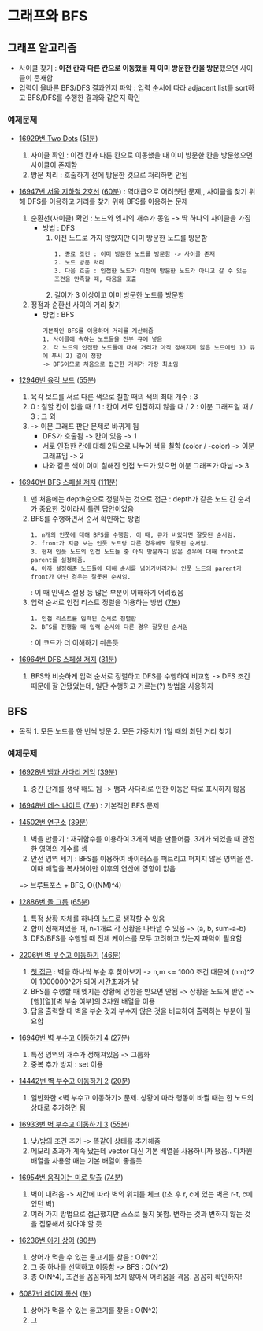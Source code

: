 # 그래프와 BFS

## 그래프 알고리즘
- 사이클 찾기 : **이전 칸과 다른 칸으로 이동했을 때 이미 방문한 칸을 방문**했으면 사이클이 존재함
- 입력이 올바른 BFS/DFS 결과인지 파악 : 입력 순서에 따라 adjacent list를 sort하고 BFS/DFS를 수행한 결과와 같은지 확인

### 예제문제
- [16929번 Two Dots](https://www.acmicpc.net/problem/16929) ([51분](./16929.cpp))
    1. 사이클 확인 : 이전 칸과 다른 칸으로 이동했을 때 이미 방문한 칸을 방문했으면 사이클이 존재함
    2. 방문 처리 : 호출하기 전에 방문한 것으로 처리하면 안됨

- [16947번 서울 지하철 2호선](https://www.acmicpc.net/problem/16947) ([60분](./16947.cpp))
    : 역대급으로 어려웠던 문제,, 사이클을 찾기 위해 DFS를 이용하고 거리를 찾기 위해 BFS를 이용하는 문제
    1. 순환선(사이클) 확인 : 노드와 엣지의 개수가 동일 -> 딱 하나의 사이클을 가짐
        - 방법 : DFS
            1. 이전 노드로 가지 않았지만 이미 방문한 노드를 방문함
                ```
                1. 종료 조건 : 이미 방문한 노드를 방문함 -> 사이클 존재
                2. 노드 방문 처리
                3. 다음 호출 : 인접한 노드가 이전에 방문한 노드가 아니고 갈 수 있는 조건을 만족할 때, 다음을 호출
                ```
            2. 길이가 3 이상이고 이미 방문한 노드를 방문함
    2. 정점과 순환선 사이의 거리 찾기
        - 방법 : BFS
            ```
            기본적인 BFS를 이용하며 거리를 계산해줌
            1. 사이클에 속하는 노드들을 전부 큐에 넣음
            2. 각 노드의 인접한 노드들에 대해 거리가 아직 정해지지 않은 노드에만 1) 큐에 푸시 2) 길이 정함
            -> BFS이므로 처음으로 접근한 거리가 가장 최소임
            ```

- [12946번 육각 보드](https://www.acmicpc.net/problem/12946) ([55분](./12946.cpp))
    1. 육각 보드를 서로 다른 색으로 칠할 때의 색의 최대 개수 : 3
    2. 0 : 칠할 칸이 없을 때 / 1 : 칸이 서로 인접하지 않을 때 / 2 : 이분 그래프일 때 / 3 : 그 외
    3. -> 이분 그래프 판단 문제로 바뀌게 됨
        - DFS가 호출됨 -> 칸이 있음 -> 1
        - 서로 인접한 칸에 대해 2팀으로 나누어 색을 칠함 (color / -color) -> 이분그래프임 -> 2
        - 나와 같은 색이 이미 칠해진 인접 노드가 있으면 이분 그래프가 아님 -> 3

- [16940번 BFS 스페셜 저지](https://www.acmicpc.net/problem/16940) ([111분](./16940.cpp))
    1. 맨 처음에는 depth순으로 정렬하는 것으로 접근 : depth가 같은 노드 간 순서가 중요한 것이라서 틀린 답안이었음
    2. BFS를 수행하면서 순서 확인하는 방법
        ```
        1. n개의 인풋에 대해 BFS를 수행함. 이 때, 큐가 비었다면 잘못된 순서임.
        2. front가 지금 보는 인풋 노드랑 다른 경우에도 잘못된 순서임.
        3. 현재 인풋 노드의 인접 노드들 중 아직 방문하지 않은 경우에 대해 front로 parent를 설정해줌.
        4. 아까 설정해준 노드들에 대해 순서를 넘어가버리거나 인풋 노드의 parent가 front가 아닌 경우는 잘못된 순서임.
        ```
        : 이 때 인덱스 설정 등 많은 부분이 이해하기 어려웠음
    3. 입력 순서로 인접 리스트 정렬을 이용하는 방법 ([7분](./16940_2.cpp))
        ```
        1. 인접 리스트를 입력된 순서로 정렬함
        2. BFS를 진행할 때 입력 순서와 다른 경우 잘못된 순서임
        ```
        : 이 코드가 더 이해하기 쉬운듯

- [16964번 DFS 스페셜 저지](https://www.acmicpc.net/problem/16964) ([31분](./16964.cpp))
    1. BFS와 비슷하게 입력 순서로 정렬하고 DFS를 수행하여 비교함
    -> DFS 조건 때문에 잘 안됐었는데, 일단 수행하고 거르는(?) 방법을 사용하자

## BFS
- 목적 1. 모든 노드를 한 번씩 방문 2. 모든 가중치가 1일 때의 최단 거리 찾기

### 예제문제
- [16928번 뱀과 사다리 게임](https://www.acmicpc.net/problem/16928) ([39분](./16928.cpp))
    1. 중간 단계를 생략 해도 됨 -> 뱀과 사다리로 인한 이동은 따로 표시하지 않음

- [16948번 데스 나이트](https://www.acmicpc.net/problem/16948) ([7분](./16948.cpp))
    : 기본적인 BFS 문제

- [14502번 연구소](https://www.acmicpc.net/problem/14502) ([39분](./14502.cpp))
    1. 벽을 만들기 : 재귀함수를 이용하여 3개의 벽을 만들어줌. 3개가 되었을 때 안전한 영역의 개수를 셈
    2. 안전 영역 세기 : BFS를 이용하여 바이러스를 퍼트리고 퍼지지 않은 영역을 셈. 이때 배열을 복사해야만 이후의 연산에 영향이 없음
    
    => 브루트포스 + BFS, O((NM)^4)

- [12886번 돌 그룹](https://www.acmicpc.net/problem/12886) ([65분](./12886.cpp))
    1. 특정 상황 자체를 하나의 노드로 생각할 수 있음
    2. 합이 정해져있을 때, n-1개로 각 상황을 나타낼 수 있음 -> (a, b, sum-a-b)
    3. DFS/BFS를 수행할 때 전체 케이스를 모두 고려하고 있는지 파악이 필요함

- [2206번 벽 부수고 이동하기](https://www.acmicpc.net/problem/2206) ([46분](./2206_2.cpp))
    1. [첫 접근](./2206.cpp) : 벽을 하나씩 부순 후 찾아보기 -> n,m <= 1000 조건 때문에 (nm)^2이 1000000^2가 되어 시간초과가 남
    2. BFS를 수행할 때 엣지는 상황에 영향을 받으면 안됨 -> 상황을 노드에 반영 -> [행][열][벽 부숨 여부]의 3차원 배열을 이용
    3. 답을 출력할 때 벽을 부순 것과 부수지 않은 것을 비교하여 출력하는 부분이 필요함

- [16946번 벽 부수고 이동하기 4](https://www.acmicpc.net/problem/16946) ([27분](./16946.cpp))
    1. 특정 영역의 개수가 정해져있음 -> 그룹화
    2. 중복 추가 방지 : set 이용

- [14442번 벽 부수고 이동하기 2](https://www.acmicpc.net/problem/14442) ([20분](./14442.cpp))
    1. 일반화한 <벽 부수고 이동하기> 문제. 상황에 따라 행동이 바뀔 때는 한 노드의 상태로 추가하면 됨

- [16933번 벽 부수고 이동하기 3](https://www.acmicpc.net/problem/16933) ([55분](./16933.cpp))
    1. 낮/밤의 조건 추가 -> 똑같이 상태를 추가해줌
    2. 메모리 초과가 계속 났는데 vector 대신 기본 배열을 사용하니까 됐음.. 다차원 배열을 사용할 때는 기본 배열이 좋을듯

- [16954번 움직이는 미로 탈출](https://www.acmicpc.net/problem/16954) ([74분](./16954.cpp))
    1. 벽이 내려옴 -> 시간에 따라 벽의 위치를 체크 (t초 후 r, c에 있는 벽은 r-t, c에 있던 벽)
    2. 여러 가지 방법으로 접근했지만 스스로 풀지 못함. 변하는 것과 변하지 않는 것을 집중해서 찾아야 할 듯

- [16236번 아기 상어](https://www.acmicpc.net/problem/16236) ([90분](./16236.cpp))
    1. 상어가 먹을 수 있는 물고기를 찾음 : O(N^2)
    2. 그 중 하나를 선택하고 이동함 -> BFS : O(N^2)
    3. 총 O(N^4), 조건을 꼼꼼하게 보지 않아서 어려움을 겪음. 꼼꼼히 확인하자!

- [6087번 레이저 통신](https://www.acmicpc.net/problem/6087) ([분](./6087.cpp))
    1. 상어가 먹을 수 있는 물고기를 찾음 : O(N^2)
    2. 그 